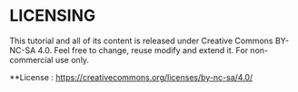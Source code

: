 # LICENSING

This tutorial and all of its content is released under Creative Commons BY-NC-SA 4.0.
Feel free to change, reuse modify and extend it.
For non-commercial use only.

**License : https://creativecommons.org/licenses/by-nc-sa/4.0/

